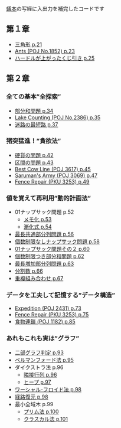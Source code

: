 [蟻本](https://www.amazon.co.jp/dp/B00CY9256C/ref=dp-kindle-redirect?_encoding=UTF8&btkr=1)の写経に入出力を補完したコードです
## 第１章
* [三角形 p.21](chap1/triangle.cpp)
* [Ants (POJ No.1852) p.23](chap1/ants.cpp)
* [ハードルが上がったくじ引き p.25](chap1/lottery.cpp)

## 第２章
### 全ての基本”全探索”
* [部分和問題 p.34](chap2/partial-sum.cpp)
* [Lake Counting (POJ No.2386) p.35](chap2/lake-counting.cpp)
* [迷路の最短路 p.37](chap2/maze.cpp)
### 猪突猛進！”貪欲法”
* [硬貨の問題 p.42](chap2/coins.cpp)
* [区間の問題 p.43](chap2/scheduling.cpp)
* [Best Cow Line (POJ 3617) p.45](chap2/best-cow-line.cpp)
* [Saruman's Army (POJ 3069) p.47](chap2/sarumans-army.cpp)
* [Fence Repair (PKU 3253) p.49](chap2/fence-repair.cpp)
### 値を覚えて再利用”動的計画法”
* 01ナップサック問題 p.52
  * [メモ化 p.53](chap2/memo-knapsack.cpp) 
  * [漸化式 p.54](chap2/rr-knapsack.cpp)
* [最長共通部分列問題 p.56](chap2/LCS.cpp)
* [個数制限なしナップサック問題 p.58](chap2/no-limit-knapsack.cpp)
* [01ナップサック問題その２ p.60](chap2/part2-knapsack.cpp)
* [個数制限つき部分和問題 p.62](chap2/limited-partial-sum.cpp)
* [最長増加部分列問題 p.63](chap2/LIS.cpp)
* [分割数 p.66](chap2/partition-numbers.cpp)
* [重複組み合わせ p.67](chap2/combination-with-repetition.cpp)
### データを工夫して記憶する”データ構造”
* [Expedition (POJ 2431) p.73](chap2/expedition.cpp)
* [Fence Repair (PKU 3253) p.75](chap2/queue-fence-repair.cpp)
* [食物連鎖 (POJ 1182) p.85](chap2/food-chain.cpp)
### あれもこれも実は”グラフ”
* [二部グラフ判定 p.93](chap2/judge-bipartite-graph.cpp)
* [ベルマンフォード法 p.95](chap2/bellman-ford.cpp)
* ダイクストラ法 p.96
  * [隣接行列 p.96](chap2/dijkstra-algorithm.cpp)
  * [ヒープ p.97](chap2/dijkstra-algorithm-queue.cpp)
* [ワーシャル-フロイド法 p.98](chap2/warshall-floyd.cpp)
* [経路復元 p.98](chap2/dijkstra-keep-track.cpp)
* 最小全域木 p.99
  * [プリム法 p.100](chap2/prim-algorithm.cpp)
  * [クラスカル法 p.101](chap2/kruskal-algorithm.cpp)
